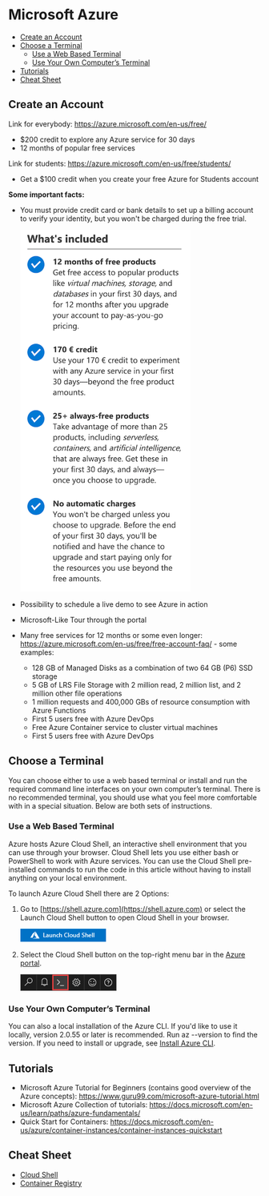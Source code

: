 # Microsoft Azure

  - [Create an Account](#create-an-account)
  - [Choose a Terminal](#choose-a-terminal)
    - [Use a Web Based Terminal](#use-a-web-based-terminal)
    - [Use Your Own Computer’s Terminal](#use-your-own-computers-terminal)
  - [Tutorials](#tutorials)
  - [Cheat Sheet](#cheat-sheet)

## Create an Account

Link for everybody: https://azure.microsoft.com/en-us/free/

* $200 credit to explore any Azure service for 30 days
* 12 months of popular free services

Link for students: https://azure.microsoft.com/en-us/free/students/

* Get a $100 credit when you create your free Azure for Students account

**Some important facts:**

* You must provide credit card or bank details to set up a billing account to verify your identity, but you won't be charged during the free trial.

    ![Docker Components](images/ms-azure-logininfos.png)

* Possibility to schedule a live demo to see Azure in action
* Microsoft-Like Tour through the portal
* Many free services for 12 months or some even longer: https://azure.microsoft.com/en-us/free/free-account-faq/ - some examples:
    * 128 GB of Managed Disks as a combination of two 64 GB (P6) SSD storage
    * 5 GB of LRS File Storage with 2 million read, 2 million list, and 2 million other file operations
    * 1 million requests and 400,000 GBs of resource consumption with Azure Functions
    * First 5 users free with Azure DevOps
    * Free Azure Container service to cluster virtual machines
    * First 5 users free with Azure DevOps

## Choose a Terminal
You can choose either to use a web based terminal or install and run the required command line interfaces on your own computer’s terminal. There is no recommended terminal, you should use what you feel more comfortable with in a special situation. Below are both sets of instructions.

### Use a Web Based Terminal
Azure hosts Azure Cloud Shell, an interactive shell environment that you can use through your browser. Cloud Shell lets you use either bash or PowerShell to work with Azure services. You can use the Cloud Shell pre-installed commands to run the code in this article without having to install anything on your local environment.

To launch Azure Cloud Shell there are 2 Options:

1. Go to [https://shell.azure.com](https://shell.azure.com) or select the Launch Cloud Shell button to open Cloud Shell in your browser.

    ![Docker Components](images/ms-azure-cloud-shell.png)

2. Select the Cloud Shell button on the top-right menu bar in the [Azure portal](https://portal.azure.com/).

    ![Docker Components](images/ms-azure-cloud-shell-menu.png)

### Use Your Own Computer’s Terminal
You can also a local installation of the Azure CLI. If you'd like to use it locally, version 2.0.55 or later is recommended. Run az --version to find the version. If you need to install or upgrade, see [Install Azure CLI](https://docs.microsoft.com/en-us/cli/azure/install-azure-cli).


## Tutorials
* Microsoft Azure Tutorial for Beginners (contains good overview of the Azure concepts): https://www.guru99.com/microsoft-azure-tutorial.html
* Microsoft Azure Collection of tutorials: https://docs.microsoft.com/en-us/learn/paths/azure-fundamentals/
* Quick Start for Containers: https://docs.microsoft.com/en-us/azure/container-instances/container-instances-quickstart


## Cheat Sheet
* [Cloud Shell](https://shell.azure.com) 
* [Container Registry](https://portal.azure.com/#create/Microsoft.ContainerRegistry)



